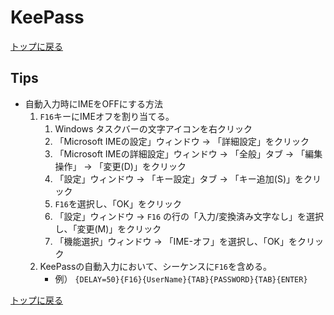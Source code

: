 
# KeePass

[トップに戻る](../index.md)

## Tips

- 自動入力時にIMEをOFFにする方法
    1. `F16`キーにIMEオフを割り当てる。
        1. Windows タスクバーの文字アイコンを右クリック
        1. 「Microsoft IMEの設定」ウィンドウ -> 「詳細設定」をクリック
        1. 「Microsoft IMEの詳細設定」ウィンドウ -> 「全般」タブ -> 「編集操作」 -> 「変更(D)」をクリック
        1. 「設定」ウィンドウ -> 「キー設定」タブ -> 「キー追加(S)」をクリック
        1. `F16`を選択し、「OK」をクリック
        1. 「設定」ウィンドウ -> `F16` の行の「入力/変換済み文字なし」を選択し、「変更(M)」をクリック
        1. 「機能選択」ウィンドウ -> 「IME-オフ」を選択し、「OK」をクリック
    1. KeePassの自動入力において、シーケンスに`F16`を含める。
        - 例） `{DELAY=50}{F16}{UserName}{TAB}{PASSWORD}{TAB}{ENTER}`

[トップに戻る](../index.md)
